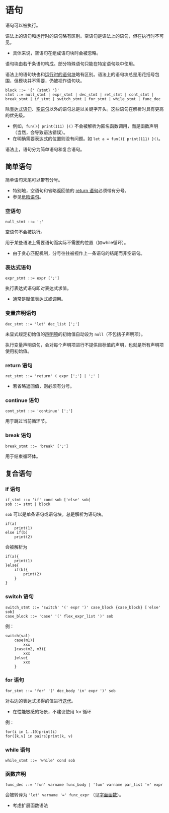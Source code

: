 语句
====

语句可以被执行。

语法上的语句和运行时的语句略有区别。空语句是语法上的语句，但在执行时不可见。
* 具体来说，空语句在组成语句块时会被忽略。

语句块由若干条语句构成。部分特殊语句只能在特定语句块中使用。

语法上的语句块也和[运行时的语句块](抽象操作.md#语句块)略有区别。语法上的语句块总是用花括号包围，但模块并不需要，仍被视作语句块。

	block ::= '{' {stmt} '}'
	stmt ::= null_stmt | expr_stmt | dec_stmt | ret_stmt | cont_stmt | break_stmt | if_stmt | switch_stmt | for_stmt | while_stmt | func_dec
除[表达式语句](#表达式语句)、[空语句](#空语句)以外的语句总是以关键字开头。这些语句在解析时具有更高的优先级。
* 例如，`fun(){ print(111) }()` 不会被解析为匿名函数调用，而是函数声明（当然，会导致语法错误）。
* 在明确需要表达式的位置则没有问题。如 `let a = fun(){ print(111) }()`。

语法上，语句分为简单语句和复合语句。

## 简单语句
简单语句末尾可以带有分号。

* 特别地，空语句和省略返回值的 [return 语句](#return-语句)必须带有分号。
* 参见[危险语句](杂项.md#危险语句)。
<!--空语句
表达式语句
变量声明语句
return 语句
continue 语句
break 语句-->

### 空语句
	null_stmt ::= ';'
空语句不会被执行。

用于某些语法上需要语句而实际不需要的位置（如while循环）。

* 由于贪心匹配机制，分号往往被视作上一条语句的结尾而非空语句。

### 表达式语句
	expr_stmt ::= expr [';']

执行表达式语句即对表达式求值。
* 通常是赋值表达式或调用。

### 变量声明语句
	dec_stmt ::= 'let' dec_list [';']
未显式规定初始值的[声明项](表达式.md#声明项)的初始值自动设为 `null`（不包括子声明项）。

执行变量声明语句，会对每个声明项进行不提供目标值的声明，也就是所有声明项使用初始值。

### return 语句
	ret_stmt ::= 'return' ( expr [';'] | ';' )
* 若省略返回值，则必须有分号。

### continue 语句
	cont_stmt ::= 'continue' [';']

用于跳过当前循环节。

### break 语句
	break_stmt ::= 'break' [';']

用于结束循环体。

## 复合语句

### if 语句
	if_stmt ::= 'if' cond sob ['else' sob]
	sob ::= stmt | block
`sob` 可以是单条语句或语句块。总是解析为语句块。

	if(a)
		print(1)
	else if(b)
		print(2)

会被解析为

	if(a){
		print(1)
	}else{
		if(b){
			print(2)
		}
	}

### switch 语句
	switch_stmt ::= 'switch' '(' expr ')' case_block {case_block} ['else' sob]
	case_block ::= 'case' '(' flex_expr_list ')' sob
例：

	switch(val)
		case(m1){
			xxx
		}case(m2, m3){
			xxx
		}else{
			xxx
		}

### for 语句
	for_stmt ::= 'for' '(' dec_body 'in' expr ')' sob

对右边的表达式求得的值进行[迭代](抽象操作.md#迭代)。
* 在性能敏感的场景，不建议使用 for 循环

例：

	for(i in 1..10)print(i)
	for([k,v] in pairs)print(k, v)

### while 语句
	while_stmt ::= 'while' cond sob

### 函数声明
	func_dec ::= 'fun' varname func_body | 'fun' varname par_list '=' expr
会被转译为 `'let' varname '=' func_expr` （见[字面函数](表达式.md#字面函数)）。
* 考虑扩展函数语法
